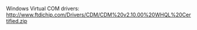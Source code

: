 Windows Virtual COM drivers: http://www.ftdichip.com/Drivers/CDM/CDM%20v2.10.00%20WHQL%20Certified.zip